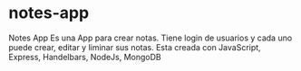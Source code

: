 # notes-app
Notes App
Es una App para crear notas. Tiene login de usuarios y cada uno puede crear, editar y liminar sus notas.
Esta creada con JavaScript, Express, Handelbars, NodeJs, MongoDB

